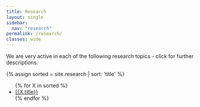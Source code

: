 ```yaml
---
title: Research
layout: single
sidebar:
  nav: "research"
permalink: /research/
classes: wide 
---
```

We are very active in each of the following research topics - click for further descriptions.

{% assign sorted = site.research | sort: 'title'  %}

<ul class="two_column" >
  {% for X in sorted %}
    <li>
      <a class="btn btn--inverse" href = "{{site.url}}{{site.baseurl}}{{X.url}}">{{X.title}}</a>
    </li>
  {% endfor %}
</ul>
